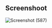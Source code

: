 

## Screenshoot

![Screenshot (587)](https://github.com/imamabdillah/crud/assets/92290516/6ddb4739-01d0-49da-b80b-72bad4b7010c)
